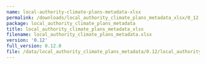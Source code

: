 ```yaml
---
name: local-authority-climate-plans-metadata-xlsx
permalink: /downloads/local_authority_climate_plans_metadata_xlsx/0_12
package: local_authority_climate_plans_metadata
title: local_authority_climate_plans_metadata_xlsx
filename: local_authority_climate_plans_metadata.xlsx
version: '0.12'
full_version: 0.12.0
file: /data/local_authority_climate_plans_metadata/0.12/local_authority_climate_plans_metadata.xlsx
---
```

